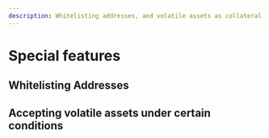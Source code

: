 ```yaml
---
description: Whitelisting addresses, and volatile assets as collateral
---
```


# Special features

## Whitelisting Addresses

## Accepting volatile assets under certain conditions
